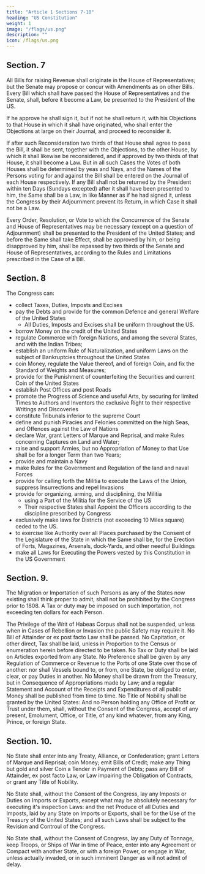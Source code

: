 ```yaml
---
title: "Article 1 Sections 7-10"
heading: "US Constitution"
weight: 1
image: "/flags/us.png"
description: ""
icon: /flags/us.png
---
```


## Section. 7

All Bills for raising Revenue shall originate in the House of Representatives; but the Senate may propose or concur with Amendments as on other Bills. Every Bill which shall have passed the House of Representatives and the Senate, shall, before it become a Law, be presented to the President of the US.

If he approve he shall sign it, but if not he shall return it, with his Objections to that House in which it shall have originated, who shall enter the Objections at large on their Journal, and proceed to reconsider it.

If after such Reconsideration two thirds of that House shall agree to pass the Bill, it shall be sent, together with the Objections, to the other House, by which it shall likewise be reconsidered, and if approved by two thirds of that House, it shall become a Law. But in all such Cases the Votes of both Houses shall be determined by yeas and Nays, and the Names of the Persons voting for and against the Bill shall be entered on the Journal of each House respectively. If any Bill shall not be returned by the President within ten Days (Sundays excepted) after it shall have been presented to him, the Same shall be a Law, in like Manner as if he had signed it, unless the Congress by their Adjournment prevent its Return, in which Case it shall not be a Law.

Every Order, Resolution, or Vote to which the Concurrence of the Senate and House of Representatives may be necessary (except on a question of Adjournment) shall be presented to the President of the United States; and before the Same shall take Effect, shall be approved by him, or being disapproved by him, shall be repassed by two thirds of the Senate and House of Representatives, according to the Rules and Limitations prescribed in the Case of a Bill.


## Section. 8

The Congress can:
- collect Taxes, Duties, Imposts and Excises
- pay the Debts and provide for the common Defence and general Welfare of the United States
  - All Duties, Imposts and Excises shall be uniform throughout the US. 
- borrow Money on the credit of the United States
- regulate Commerce with foreign Nations, and among the several States, and with the Indian Tribes; 
- establish an uniform Rule of Naturalization, and uniform Laws on the subject of Bankruptcies throughout the United States
- coin Money, regulate the Value thereof, and of foreign Coin, and fix the Standard of Weights and Measures; 
- provide for the Punishment of counterfeiting the Securities and current Coin of the United States
- establish Post Offices and post Roads
- promote the Progress of Science and useful Arts, by securing for limited Times to Authors and Inventors the exclusive Right to their respective Writings and Discoveries
- constitute Tribunals inferior to the supreme Court
- define and punish Piracies and Felonies committed on the high Seas, and Offences against the Law of Nations
- declare War, grant Letters of Marque and Reprisal, and make Rules concerning Captures on Land and Water; 
- raise and support Armies, but no Appropriation of Money to that Use shall be for a longer Term than two Years; 
- provide and maintain a Navy
- make Rules for the Government and Regulation of the land and naval Forces
- provide for calling forth the Militia to execute the Laws of the Union, suppress Insurrections and repel Invasions
- provide for organizing, arming, and disciplining, the Militia
  - using a Part of the Militia for the Service of the US
  - Their respective States shall Appoint the Officers <!-- , and the Authority of training the Militia --> according to the discipline prescribed by Congress
- exclusively make laws for Districts (not exceeding 10 Miles square) ceded to the US. <!-- by Cession of particular States, and the Acceptance of Congress, become the Seat of the Government of the United States, and  -->
- to exercise like Authority over all Places purchased by the Consent of the Legislature of the State in which the Same shall be, for the Erection of Forts, Magazines, Arsenals, dock-Yards, and other needful Buildings
- make all Laws for Executing the Powers vested by this Constitution in the US Government


## Section. 9.

The Migration or Importation of such Persons as any of the States now existing shall think proper to admit, shall not be prohibited by the Congress prior to 1808. A Tax or duty may be imposed on such Importation, not exceeding ten dollars for each Person.

The Privilege of the Writ of Habeas Corpus shall not be suspended, unless when in Cases of Rebellion or Invasion the public Safety may require it. No Bill of Attainder or ex post facto Law shall be passed. No Capitation, or other direct, Tax shall be laid, unless in Proportion to the Census or enumeration herein before directed to be taken. No Tax or Duty shall be laid on Articles exported from any State. No Preference shall be given by any Regulation of Commerce or Revenue to the Ports of one State over those of another: nor shall Vessels bound to, or from, one State, be obliged to enter, clear, or pay Duties in another. No Money shall be drawn from the Treasury, but in Consequence of Appropriations made by Law; and a regular Statement and Account of the Receipts and Expenditures of all public Money shall be published from time to time. No Title of Nobility shall be granted by the United States: And no Person holding any Office of Profit or Trust under them, shall, without the Consent of the Congress, accept of any present, Emolument, Office, or Title, of any kind whatever, from any King, Prince, or foreign State. 


## Section. 10. 

No State shall enter into any Treaty, Alliance, or Confederation; grant Letters of Marque and Reprisal; coin Money; emit Bills of Credit; make any Thing but gold and silver Coin a Tender in Payment of Debts; pass any Bill of Attainder, ex post facto Law, or Law impairing the Obligation of Contracts, or grant any Title of Nobility. 

No State shall, without the Consent of the Congress, lay any Imposts or Duties on Imports or Exports, except what may be absolutely necessary for executing it's inspection Laws: and the net Produce of all Duties and Imposts, laid by any State on Imports or Exports, shall be for the Use of the Treasury of the United States; and all such Laws shall be subject to the Revision and Controul of the Congress.

No State shall, without the Consent of Congress, lay any Duty of Tonnage, keep Troops, or Ships of War in time of Peace, enter into any Agreement or Compact with another State, or with a foreign Power, or engage in War, unless actually invaded, or in such imminent Danger as will not admit of delay. 
